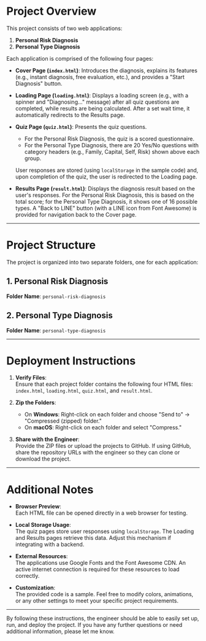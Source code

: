 # Project Overview

This project consists of two web applications:
1. **Personal Risk Diagnosis**
2. **Personal Type Diagnosis**

Each application is comprised of the following four pages:
- **Cover Page (`index.html`)**: Introduces the diagnosis, explains its features (e.g., instant diagnosis, free evaluation, etc.), and provides a "Start Diagnosis" button.
- **Loading Page (`loading.html`)**: Displays a loading screen (e.g., with a spinner and "Diagnosing..." message) after all quiz questions are completed, while results are being calculated. After a set wait time, it automatically redirects to the Results page.
- **Quiz Page (`quiz.html`)**: Presents the quiz questions.
  - For the Personal Risk Diagnosis, the quiz is a scored questionnaire.
  - For the Personal Type Diagnosis, there are 20 Yes/No questions with category headers (e.g., Family, Capital, Self, Risk) shown above each group.
  
  User responses are stored (using `localStorage` in the sample code) and, upon completion of the quiz, the user is redirected to the Loading page.
  
- **Results Page (`result.html`)**: Displays the diagnosis result based on the user's responses. For the Personal Risk Diagnosis, this is based on the total score; for the Personal Type Diagnosis, it shows one of 16 possible types. A "Back to LINE" button (with a LINE icon from Font Awesome) is provided for navigation back to the Cover page.

---

# Project Structure

The project is organized into two separate folders, one for each application:

## 1. Personal Risk Diagnosis

**Folder Name**: `personal-risk-diagnosis`


## 2. Personal Type Diagnosis

**Folder Name**: `personal-type-diagnosis`


---

# Deployment Instructions

1. **Verify Files**:  
   Ensure that each project folder contains the following four HTML files: `index.html`, `loading.html`, `quiz.html`, and `result.html`.

2. **Zip the Folders**:  
   - On **Windows**: Right-click on each folder and choose "Send to" → "Compressed (zipped) folder."
   - On **macOS**: Right-click on each folder and select "Compress."

3. **Share with the Engineer**:  
   Provide the ZIP files or upload the projects to GitHub. If using GitHub, share the repository URLs with the engineer so they can clone or download the project.

---

# Additional Notes

- **Browser Preview**:  
  Each HTML file can be opened directly in a web browser for testing.

- **Local Storage Usage**:  
  The quiz pages store user responses using `localStorage`. The Loading and Results pages retrieve this data. Adjust this mechanism if integrating with a backend.

- **External Resources**:  
  The applications use Google Fonts and the Font Awesome CDN. An active internet connection is required for these resources to load correctly.

- **Customization**:  
  The provided code is a sample. Feel free to modify colors, animations, or any other settings to meet your specific project requirements.

---

By following these instructions, the engineer should be able to easily set up, run, and deploy the project. If you have any further questions or need additional information, please let me know.

